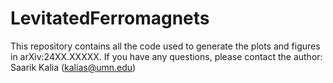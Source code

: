 # LevitatedFerromagnets

This repository contains all the code used to generate the plots and figures in arXiv:24XX.XXXXX.
If you have any questions, please contact the author: Saarik Kalia (kalias@umn.edu)